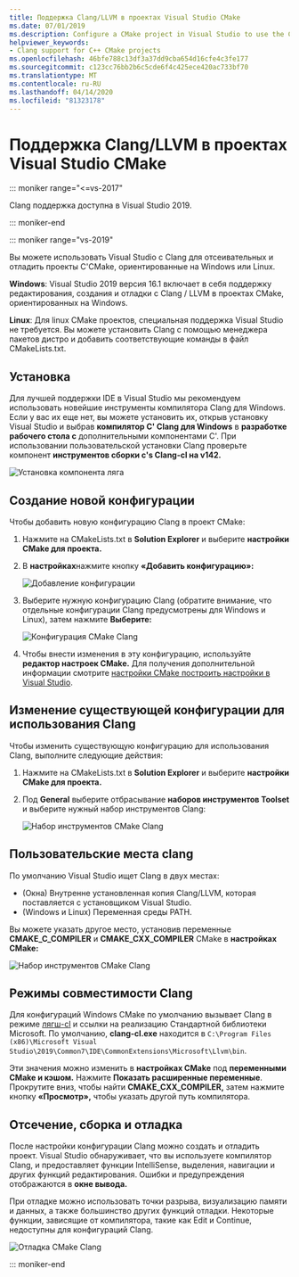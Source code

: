 ```yaml
---
title: Поддержка Clang/LLVM в проектах Visual Studio CMake
ms.date: 07/01/2019
ms.description: Configure a CMake project in Visual Studio to use the Clang/LLVM toolchain.
helpviewer_keywords:
- Clang support for C++ CMake projects
ms.openlocfilehash: 46bfe788c13df3a37dd9cba654d16cfe4c3fe177
ms.sourcegitcommit: c123cc76bb2b6c5cde6f4c425ece420ac733bf70
ms.translationtype: MT
ms.contentlocale: ru-RU
ms.lasthandoff: 04/14/2020
ms.locfileid: "81323178"
---
```

# <a name="clangllvm-support-in-visual-studio-cmake-projects"></a>Поддержка Clang/LLVM в проектах Visual Studio CMake

::: moniker range="<=vs-2017"

Clang поддержка доступна в Visual Studio 2019.

::: moniker-end

::: moniker range="vs-2019"

Вы можете использовать Visual Studio с Clang для отсеивательных и отладить проекты C'CMake, ориентированные на Windows или Linux.

**Windows**: Visual Studio 2019 версия 16.1 включает в себя поддержку редактирования, создания и отладки с Clang / LLVM в проектах CMake, ориентированных на Windows.

**Linux**: Для linux CMake проектов, специальная поддержка Visual Studio не требуется. Вы можете установить Clang с помощью менеджера пакетов дистро и добавить соответствующие команды в файл CMakeLists.txt.

## <a name="install"></a>Установка

Для лучшей поддержки IDE в Visual Studio мы рекомендуем использовать новейшие инструменты компилятора Clang для Windows. Если у вас их еще нет, вы можете установить их, открыв установку Visual Studio и выбрав **компилятор C' Clang для Windows** в **разработке рабочего стола с** дополнительными компонентами C'. При использовании пользовательской установки Clang проверьте компонент **инструментов сборки c's Clang-cl на v142.**

![Установка компонента ляга](media/clang-install-vs2019.png)

## <a name="create-a-new-configuration"></a>Создание новой конфигурации

Чтобы добавить новую конфигурацию Clang в проект CMake:

1. Нажмите на CMakeLists.txt в **Solution Explorer** и выберите **настройки CMake для проекта.**

1. В **настройках**нажмите кнопку **«Добавить конфигурацию»:**

   ![Добавление конфигурации](media/cmake-add-config-icon.png)

1. Выберите нужную конфигурацию Clang (обратите внимание, что отдельные конфигурации Clang предусмотрены для Windows и Linux), затем нажмите **Выберите:**

   ![Конфигурация CMake Clang](media/cmake-clang-configuration.png)

1. Чтобы внести изменения в эту конфигурацию, используйте **редактор настроек CMake.** Для получения дополнительной информации смотрите [настройки CMake построить настройки в Visual Studio](customize-cmake-settings.md).

## <a name="modify-an-existing-configuration-to-use-clang"></a>Изменение существующей конфигурации для использования Clang

Чтобы изменить существующую конфигурацию для использования Clang, выполните следующие действия:

1. Нажмите на CMakeLists.txt в **Solution Explorer** и выберите **настройки CMake для проекта.**

1. Под **General** выберите отбрасывание **наборов инструментов Toolset** и выберите нужный набор инструментов Clang:

   ![Набор инструментов CMake Clang](media/cmake-clang-toolset.png)

## <a name="custom-clang-locations"></a>Пользовательские места clang

По умолчанию Visual Studio ищет Clang в двух местах:

- (Окна) Внутренне установленная копия Clang/LLVM, которая поставляется с установщиком Visual Studio.
- (Windows и Linux) Переменная среды PATH.

Вы можете указать другое место, установив переменные **CMAKE_C_COMPILER** и **CMAKE_CXX_COMPILER** CMake в **настройках CMake:**

![Набор инструментов CMake Clang](media/clang-location-cmake.png)

## <a name="clang-compatibility-modes"></a>Режимы совместимости Clang

Для конфигураций Windows CMake по умолчанию вызывает Clang в режиме [лягш-cl](https://llvm.org/devmtg/2014-04/PDFs/Talks/clang-cl.pdf) и ссылки на реализацию Стандартной библиотеки Microsoft. По умолчанию, **clang-cl.exe** находится в `C:\Program Files (x86)\Microsoft Visual Studio\2019\Common7\IDE\CommonExtensions\Microsoft\Llvm\bin`.

Эти значения можно изменить в **настройках CMake** под **переменными CMake и кэшом.** Нажмите **Показать расширенные переменные**. Прокрутите вниз, чтобы найти **CMAKE_CXX_COMPILER,** затем нажмите кнопку **«Просмотр»,** чтобы указать другой путь компилятора.

## <a name="edit-build-and-debug"></a>Отсечение, сборка и отладка

После настройки конфигурации Clang можно создать и отладить проект. Visual Studio обнаруживает, что вы используете компилятор Clang, и предоставляет функции IntelliSense, выделения, навигации и других функций редактирования. Ошибки и предупреждения отображаются в **окне вывода.**

При отладке можно использовать точки разрыва, визуализацию памяти и данных, а также большинство других функций отладки. Некоторые функции, зависящие от компилятора, такие как Edit и Continue, недоступны для конфигураций Clang.

![Отладка CMake Clang](media/clang-debug-visualize.png)

::: moniker-end
